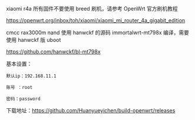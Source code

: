 xiaomi r4a 所有固件不要使用 breed 刷机，请参考 OpenWrt 官方刷机教程

https://openwrt.org/inbox/toh/xiaomi/xiaomi_mi_router_4a_gigabit_edition

cmcc rax3000m nand 使用 hanwckf 的源码 immortalwrt-mt798x 编译，需要使用 hanwckf 版 uboot

https://github.com/hanwckf/bl-mt798x

基本设置：

    默认ip：192.168.11.1

    账号 ：root

    密码：password


下载地址：https://github.com/Huanyueyichen/build-openwrt/releases
